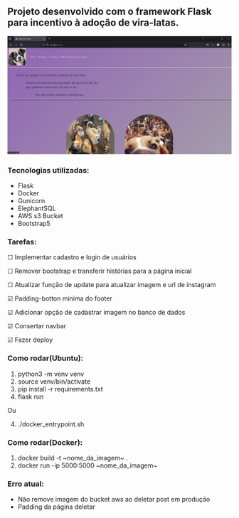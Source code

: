 ## Projeto desenvolvido com o framework Flask para incentivo à adoção de vira-latas.

![site_adocao_viralatas](static/imgs/img_site.png)


### Tecnologias utilizadas:
- Flask
- Docker
- Gunicorn
- ElephantSQL
- AWS s3 Bucket
- Bootstrap5

### Tarefas:
  &#9744; Implementar cadastro e login de usuários

  &#9744; Remover bootstrap e transferir histórias para a página inicial

  &#9744; Atualizar função de update para atualizar imagem e url de instagram

  &#9745; Padding-botton minima do footer

  &#9745; Adicionar opção de cadastrar imagem no banco de dados

  &#9745; Consertar navbar
    
  &#9745; Fazer deploy

### Como rodar(Ubuntu):

1. python3 -m venv venv
2. source venv/bin/activate
3. pip install -r requirements.txt
4. flask run

Ou

4. ./docker_entrypoint.sh


### Como rodar(Docker):

1. docker build -t ~nome_da_imagem~ .
2. docker run -ip 5000:5000 ~nome_da_imagem~



### Erro atual:
- Não remove imagem do bucket aws ao deletar post em produção
- Padding da página deletar
